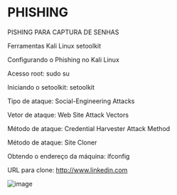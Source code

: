 # PHISHING
PISHING PARA CAPTURA DE SENHAS

Ferramentas
Kali Linux
setoolkit


Configurando o Phishing no Kali Linux

Acesso root: sudo su

Iniciando o setoolkit: setoolkit

Tipo de ataque: Social-Engineering Attacks

Vetor de ataque: Web Site Attack Vectors

Método de ataque: Credential Harvester Attack Method 

Método de ataque: Site Cloner

Obtendo o endereço da máquina: ifconfig

URL para clone: http://www.linkedin.com


![image](https://github.com/Leonardo825-debug/PISHING/assets/69610592/89781b97-0111-4701-b9ff-3fdc6275ea75)


